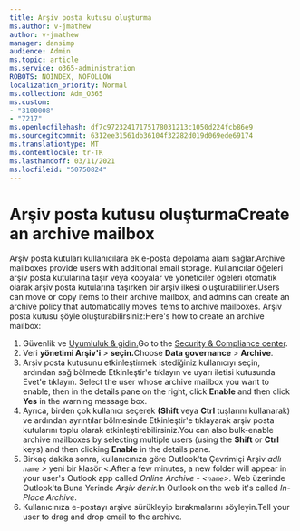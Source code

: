 ```yaml
---
title: Arşiv posta kutusu oluşturma
ms.author: v-jmathew
author: v-jmathew
manager: dansimp
audience: Admin
ms.topic: article
ms.service: o365-administration
ROBOTS: NOINDEX, NOFOLLOW
localization_priority: Normal
ms.collection: Adm_O365
ms.custom:
- "3100008"
- "7217"
ms.openlocfilehash: df7c97232417175178031213c1050d224fcb86e9
ms.sourcegitcommit: 6312ee31561db36104f32282d019d069ede69174
ms.translationtype: MT
ms.contentlocale: tr-TR
ms.lasthandoff: 03/11/2021
ms.locfileid: "50750824"
---
```

# <a name="create-an-archive-mailbox"></a><span data-ttu-id="0e738-102">Arşiv posta kutusu oluşturma</span><span class="sxs-lookup"><span data-stu-id="0e738-102">Create an archive mailbox</span></span>

<span data-ttu-id="0e738-103">Arşiv posta kutuları kullanıcılara ek e-posta depolama alanı sağlar.</span><span class="sxs-lookup"><span data-stu-id="0e738-103">Archive mailboxes provide users with additional email storage.</span></span> <span data-ttu-id="0e738-104">Kullanıcılar öğeleri arşiv posta kutularına taşır veya kopyalar ve yöneticiler öğeleri otomatik olarak arşiv posta kutularına taşırken bir arşiv ilkesi oluşturabilirler.</span><span class="sxs-lookup"><span data-stu-id="0e738-104">Users can move or copy items to their archive mailbox, and admins can create an archive policy that automatically moves items to archive mailboxes.</span></span> <span data-ttu-id="0e738-105">Arşiv posta kutusu şöyle oluşturabilirsiniz:</span><span class="sxs-lookup"><span data-stu-id="0e738-105">Here's how to create an archive mailbox:</span></span>

1. <span data-ttu-id="0e738-106">Güvenlik ve [Uyumluluk & gidin.]( https://go.microsoft.com/fwlink/p/?linkid=2077143)</span><span class="sxs-lookup"><span data-stu-id="0e738-106">Go to the [Security & Compliance center]( https://go.microsoft.com/fwlink/p/?linkid=2077143).</span></span>
2. <span data-ttu-id="0e738-107">Veri **yönetimi Arşiv'i**  >  **seçin.**</span><span class="sxs-lookup"><span data-stu-id="0e738-107">Choose **Data governance** > **Archive**.</span></span>
3. <span data-ttu-id="0e738-108">Arşiv posta kutusunu etkinleştirmek istediğiniz kullanıcıyı seçin, ardından sağ bölmede Etkinleştir'e tıklayın ve uyarı iletisi kutusunda Evet'e tıklayın.  </span><span class="sxs-lookup"><span data-stu-id="0e738-108">Select the user whose archive mailbox you want to enable, then in the details pane on the right, click **Enable** and then click **Yes** in the warning message box.</span></span>
4. <span data-ttu-id="0e738-109">Ayrıca, birden çok kullanıcı seçerek **(Shift** veya **Ctrl** tuşlarını kullanarak) ve  ardından ayrıntılar bölmesinde Etkinleştir'e tıklayarak arşiv posta kutularını toplu olarak etkinleştirebilirsiniz.</span><span class="sxs-lookup"><span data-stu-id="0e738-109">You can also bulk-enable archive mailboxes by selecting multiple users (using the **Shift** or **Ctrl** keys) and then clicking **Enable** in the details pane.</span></span>
5. <span data-ttu-id="0e738-110">Birkaç dakika sonra, kullanıcınıza göre Outlook'ta Çevrimiçi Arşiv *adlı `name` >* yeni bir klasör <.</span><span class="sxs-lookup"><span data-stu-id="0e738-110">After a few minutes, a new folder will appear in your user's Outlook app called *Online Archive - <`name`>*.</span></span> <span data-ttu-id="0e738-111">Web üzerinde Outlook'ta Buna Yerinde *Arşiv denir.*</span><span class="sxs-lookup"><span data-stu-id="0e738-111">In Outlook on the web it's called *In-Place Archive*.</span></span>
6. <span data-ttu-id="0e738-112">Kullanıcınıza e-postayı arşive sürükleyip bırakmalarını söyleyin.</span><span class="sxs-lookup"><span data-stu-id="0e738-112">Tell your user to drag and drop email to the archive.</span></span>
